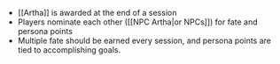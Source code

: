 - [[Artha]] is awarded at the end of a session
- Players nominate each other ([[NPC Artha|or NPCs]]) for fate and persona points
- Multiple fate should be earned every session, and persona points are tied to accomplishing goals.
